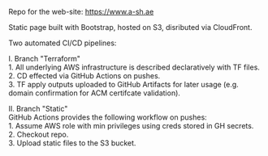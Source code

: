 Repo for the web-site: https://www.a-sh.ae

Static page built with Bootstrap, hosted on S3, disributed via CloudFront. 

Two automated CI/CD pipelines: 

I. Branch "Terraform" <br/>
    1. All underlying AWS infrastructure is described declaratively with TF files. <br/>
    2. CD effected via GitHub Actions on pushes. <br/>
    3. TF apply outputs uploaded to GitHub Artifacts for later usage (e.g. domain confirmation for ACM certifcate validation). <br/>

II. Branch "Static" <br/>
    GitHub Actions provides the following workflow on pushes: <br/>
    1. Assume AWS role with min privileges using creds stored in GH secrets. <br/>
    2. Checkout repo. <br/>
    3. Upload static files to the S3 bucket. <br/>
